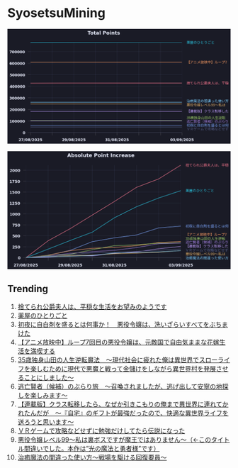 # SyosetsuMining


![](https://raw.githubusercontent.com/exc4l/SyosetsuMining/main/plots/point_trend.png)

![](https://raw.githubusercontent.com/exc4l/SyosetsuMining/main/plots/point_increase.png)


## Trending

1. [捨てられ公爵夫人は、平穏な生活をお望みのようです](https://ncode.syosetu.com/n4395il/)
2. [薬屋のひとりごと](https://ncode.syosetu.com/n9636x/)
3. [初夜に自白剤を盛るとは何事か！　悪役令嬢は、洗いざらいすべてをぶちまけた](https://ncode.syosetu.com/n2873ii/)
4. [【アニメ放映中】ループ7回目の悪役令嬢は、元敵国で自由気ままな花嫁生活を満喫する](https://ncode.syosetu.com/n1784ga/)
5. [35歳独身山田の人生逆転魔法　～現代社会に疲れた俺は異世界でスローライフを楽しむために現代で悪魔と戦って金儲けをしながら異世界村を発展させることにしました～](https://ncode.syosetu.com/n3115io/)
6. [逃亡賢者（候補）のぶらり旅　〜召喚されましたが、逃げ出して安寧の地探しを楽しみます〜](https://ncode.syosetu.com/n5418hv/)
7. [【連載版】クラス転移したら、なぜか引きこもりの俺まで異世界に連れてかれたんだが　～『自宅』のギフトが最強だったので、快適な異世界ライフを送ろうと思います～](https://ncode.syosetu.com/n3960io/)
8. [ＶＲゲームで攻略などせずに勉強だけしてたら伝説になった](https://ncode.syosetu.com/n1675io/)
9. [悪役令嬢レベル99～私は裏ボスですが魔王ではありません～（←このタイトル間違いでした。本作は”光の魔法と勇者様”です）](https://ncode.syosetu.com/n0284ev/)
10. [治癒魔法の間違った使い方～戦場を駆ける回復要員～](https://ncode.syosetu.com/n2468ca/)
